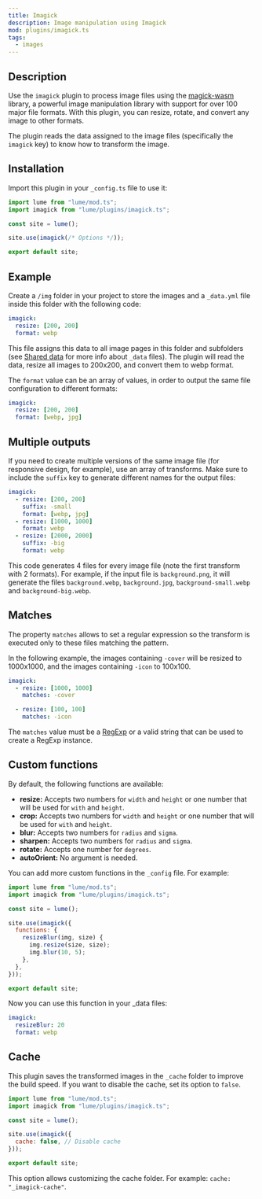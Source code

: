 ```yaml
---
title: Imagick
description: Image manipulation using Imagick
mod: plugins/imagick.ts
tags:
  - images
---
```


## Description

Use the `imagick` plugin to process image files using the
[magick-wasm](https://github.com/dlemstra/magick-wasm) library, a powerful image
manipulation library with support for over 100 major file formats. With this
plugin, you can resize, rotate, and convert any image to other formats.

The plugin reads the data assigned to the image files (specifically the
`imagick` key) to know how to transform the image.

## Installation

Import this plugin in your `_config.ts` file to use it:

```js
import lume from "lume/mod.ts";
import imagick from "lume/plugins/imagick.ts";

const site = lume();

site.use(imagick(/* Options */));

export default site;
```

## Example

Create a `/img` folder in your project to store the images and a `_data.yml`
file inside this folder with the following code:

<lume-code>

```yml { title="/img/_data.yml" }
imagick:
  resize: [200, 200]
  format: webp
```

</lume-code>

This file assigns this data to all image pages in this folder and subfolders
(see [Shared data](../docs/creating-pages/shared-data.md) for more info about
`_data` files). The plugin will read the data, resize all images to 200x200, and
convert them to webp format.

The `format` value can be an array of values, in order to output the same file
configuration to different formats:

<lume-code>

```yml { title="/img/_data.yml" }
imagick:
  resize: [200, 200]
  format: [webp, jpg]
```

</lume-code>

## Multiple outputs

If you need to create multiple versions of the same image file (for responsive
design, for example), use an array of transforms. Make sure to include the
`suffix` key to generate different names for the output files:

<lume-code>

```yml { title="/img/_data.yml" }
imagick:
  - resize: [200, 200]
    suffix: -small
    format: [webp, jpg]
  - resize: [1000, 1000]
    format: webp
  - resize: [2000, 2000]
    suffix: -big
    format: webp
```

</lume-code>

This code generates 4 files for every image file (note the first transform with
2 formats). For example, if the input file is `background.png`, it will generate
the files `background.webp`, `background.jpg`, `background-small.webp` and
`background-big.webp`.

## Matches

The property `matches` allows to set a regular expression so the transform is
executed only to these files matching the pattern.

In the following example, the images containing `-cover` will be resized to
1000x1000, and the images containing `-icon` to 100x100.

<lume-code>

```yml { title="/img/_data.yml" }
imagick:
  - resize: [1000, 1000]
    matches: -cover

  - resize: [100, 100]
    matches: -icon
```

</lume-code>

The `matches` value must be a
[RegExp](https://developer.mozilla.org/docs/Web/JavaScript/Reference/Global_Objects/RegExp)
or a valid string that can be used to create a RegExp instance.

## Custom functions

By default, the following functions are available:

- **resize:** Accepts two numbers for `width` and `height` or one number that
  will be used for `with` and `height`.
- **crop:** Accepts two numbers for `width` and `height` or one number that will
  be used for `with` and `height`.
- **blur:** Accepts two numbers for `radius` and `sigma`.
- **sharpen:** Accepts two numbers for `radius` and `sigma`.
- **rotate:** Accepts one number for `degrees`.
- **autoOrient:** No argument is needed.

You can add more custom functions in the `_config` file. For example:

```js
import lume from "lume/mod.ts";
import imagick from "lume/plugins/imagick.ts";

const site = lume();

site.use(imagick({
  functions: {
    resizeBlur(img, size) {
      img.resize(size, size);
      img.blur(10, 5);
    },
  },
}));

export default site;
```

Now you can use this function in your _data files:

```yml { title="/img/_data.yml" }
imagick:
  resizeBlur: 20
  format: webp
```

## Cache

This plugin saves the transformed images in the `_cache` folder to improve the
build speed. If you want to disable the cache, set its option to `false`.

```js
import lume from "lume/mod.ts";
import imagick from "lume/plugins/imagick.ts";

const site = lume();

site.use(imagick({
  cache: false, // Disable cache
}));

export default site;
```

This option allows customizing the cache folder. For example:
`cache: "_imagick-cache"`.
